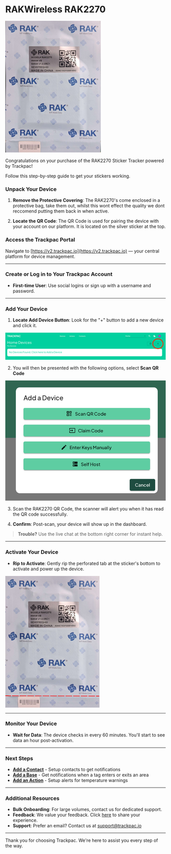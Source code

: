 # RAKWireless RAK2270

![The RAKwireless 2270 Sticker Tracker](../assets/rak2270-front.jpg)

Congratulations on your purchase of the RAK2270 Sticker Tracker powered by Trackpac!

Follow this step-by-step guide to get your stickers working.

### Unpack Your Device

1. **Remove the Protective Covering**: The RAK2270's come enclosed in a protective bag, take them out, whilst this wont effect the quality we dont reccomend putting them back in when active.

2. **Locate the QR Code**: The QR Code is used for pairing the device with your account on our platform. It is located on the silver sticker at the top.

### Access the Trackpac Portal

Navigate to [https://v2.trackpac.io](https://v2.trackpac.io) — your central platform for device management.

---

### Create or Log in to Your Trackpac Account

- **First-time User**: Use social logins or sign up with a username and password.

---

### Add Your Device

1. **Locate Add Device Button**: Look for the "+" button to add a new device and click it.

![Add Device Button](../assets/add-device.png)

2. You will then be presented with the following options, select **Scan QR Code**

![Add Device Dialog](../assets/add-device-dialog.png)

3. Scan the RAK2270 QR Code, the scanner will alert you when it has read the QR code successfully.

4. **Confirm**: Post-scan, your device will show up in the dashboard.

> **Trouble?** Use the live chat at the bottom right corner for instant help.

---

### Activate Your Device

- **Rip to Activate**: Gently rip the perforated tab at the sticker's bottom to activate and power up the device.

![Rip along the preforated line as shown to activate](../assets/rak2270-rip-to-activate.jpg)

---

### Monitor Your Device

- **Wait for Data**: The device checks in every 60 minutes. You'll start to see data an hour post-activation.

---

### Next Steps

- **[Add a Contact](../getting-started/add-a-contact)** - Setup contacts to get notifications
- **[Add a Base](../getting-started/add-a-base)** - Get notifications when a tag enters or exits an area
- **[Add an Action](../getting-started/add-an-action)** - Setup alerts for temperature warnings

---

### Additional Resources

- **Bulk Onboarding**: For large volumes, contact us for dedicated support.
- **Feedback**: We value your feedback. Click [here](https://trackpac.canny.io/feature-device-requests) to share your experience.
- **Support**: Prefer an email? Contact us at [support@trackpac.io](mailto:hello@trackpac.io)

---

Thank you for choosing Trackpac. We're here to assist you every step of the way.
